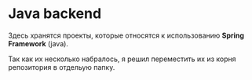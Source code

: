 # Java backend

Здесь хранятся проекты, которые относятся к использованию **Spring Framework** (java).

Так как их несколько набралось, я решил переместить их из корня репозитория в отдельую папку.


